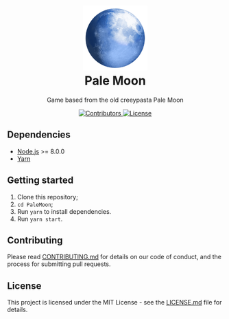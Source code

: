 <h1 align="center">
  <img src="assets/pale-moon.png" alt="Pale Moon" width="150">
<br>
Pale Moon
</h1>

<p align="center">Game based from the old creeypasta Pale Moon</p>

<p align="center">
  <a href="https://github.com/gleydson/PaleMoon/graphs/contributors">
    <img src="https://img.shields.io/github/contributors/gleydson/PaleMoon?color=%237159c1&logoColor=%237159c1&style=flat" alt="Contributors">
  </a>
  <a href="https://opensource.org/licenses/MIT">
    <img src="https://img.shields.io/github/license/gleydson/PaleMoon?color=%237159c1&logo=mit" alt="License">
  </a>
</p>

## Dependencies

- [Node.js](https://nodejs.org/en/) >= 8.0.0
- [Yarn](https://yarnpkg.com/pt-BR/docs/install)

## Getting started

1. Clone this repository;
2. `cd PaleMoon`;<br />
3. Run `yarn` to install dependencies.<br />
4. Run `yarn start`.

## Contributing

Please read [CONTRIBUTING.md](CONTRIBUTING.md) for details on our code of conduct, and the process for submitting pull requests.

## License

This project is licensed under the MIT License - see the [LICENSE.md](LICENSE.md) file for details.
